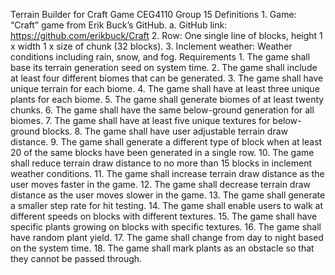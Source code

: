 Terrain Builder for Craft Game
CEG4110
Group 15
Definitions
    1. Game: “Craft” game from Erik Buck’s GitHub.
        a. GitHub link: https://github.com/erikbuck/Craft 
    2. Row: One single line of blocks, height 1 x width 1 x size of chunk (32 blocks).
    3. Inclement weather: Weather conditions including rain, snow, and fog.
Requirements
    1. The game shall base its terrain generation seed on system time.
    2. The game shall include at least four different biomes that can be generated.
    3. The game shall have unique terrain for each biome.
    4. The game shall have at least three unique plants for each biome.
    5. The game shall generate biomes of at least twenty chunks.
    6. The game shall have the same below-ground generation for all biomes.
    7. The game shall have at least five unique textures for below-ground blocks.
    8. The game shall have user adjustable terrain draw distance.
    9. The game shall generate a different type of block when at least 20 of the same blocks have been generated in a single row.
    10. The game shall reduce terrain draw distance to no more than 15 blocks in inclement weather conditions.
    11. The game shall increase terrain draw distance as the user moves faster in the game.
    12. The game shall decrease terrain draw distance as the user moves slower in the game.
    13. The game shall generate a smaller step rate for hit testing.
    14. The game shall enable users to walk at different speeds on blocks with different textures.
    15. The game shall have specific plants growing on blocks with specific textures.
    16. The game shall have random plant yield.
    17.  The game shall change from day to night based on the system time.
    18. The game shall mark plants as an obstacle so that they cannot be passed through. 
